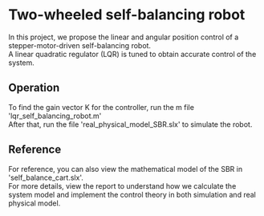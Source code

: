 # Two-wheeled self-balancing robot
In this project, we propose the linear and angular position control of a stepper-motor-driven self-balancing robot.      
A linear quadratic regulator (LQR) is tuned to obtain accurate control of the system.      
## Operation
To find the gain vector K for the controller, run the m file 'lqr_self_balancing_robot.m'         
After that, run the file 'real_physical_model_SBR.slx' to simulate the robot.    
## Reference
For reference, you can also view the mathematical model of the SBR in 'self_balance_cart.slx'.    
For more details, view the report to understand how we calculate the system model and implement the control theory in both simulation and real physical model.

